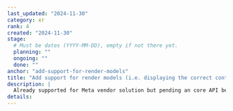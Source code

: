 ```yaml
---
last_updated: "2024-11-30"
category: xr
rank: 4
created: "2024-11-30"
stage:
  # Must be dates (YYYY-MM-DD), empty if not there yet.
  planning: ""
  ongoing: ""
  done: ""
anchor: "add-support-for-render-models"
title: "Add support for render models (i.e. displaying the correct controllers and other peripherals)"
description: |
  Already supported for Meta vendor solution but pending an core API becoming available in OpenXR we intend to adopt this quickly.
details:
---
```

